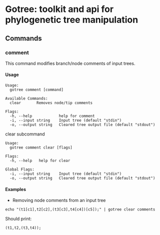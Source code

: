 # Gotree: toolkit and api for phylogenetic tree manipulation

## Commands

### comment
This command modifies branch/node comments of input trees.

#### Usage

```
Usage:
  gotree comment [command]

Available Commands:
  clear       Removes node/tip comments

Flags:
  -h, --help            help for comment
  -i, --input string    Input tree (default "stdin")
  -o, --output string   Cleared tree output file (default "stdout")
```

clear subcommand
```
Usage:
  gotree comment clear [flags]

Flags:
  -h, --help   help for clear

Global Flags:
  -i, --input string    Input tree (default "stdin")
  -o, --output string   Cleared tree output file (default "stdout")
```

#### Examples

* Removing node comments from an input tree
```
echo "(t1[c1],t2[c2],(t3[c3],t4[c4])[c5]);" | gotree clear comments
```

Should print:
```
(t1,t2,(t3,t4));
```
